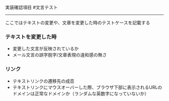 実装確認項目
#文言テスト

---
ここではテキストの変更や、文章を変更した時のテストケースを記載する

### テキストを変更した時
- 変更した文言が反映されているか
- メール文言の誤字脱字/文章表現の違和感の無さ

### リンク
- テキストリンクの遷移先の成否
- テキストリンクにマウスオーバーした際、ブラウザ下部に表示されるURLのドメインは正常なドメインか（ランダムな英数字になっていないか）
